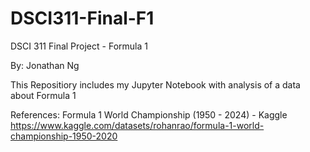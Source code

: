 # DSCI311-Final-F1
DSCI 311 Final Project - Formula 1

By: Jonathan Ng

This Repositiory includes my Jupyter Notebook with analysis of a data about Formula 1

References:
Formula 1 World Championship (1950 - 2024) - Kaggle
https://www.kaggle.com/datasets/rohanrao/formula-1-world-championship-1950-2020
